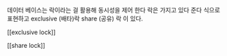 데이터 베이스는 락이라는 걸 활용해 동시성을 제어 한다
락은 가지고 있다 준다 식으로 표현하고  exclusive (배타)락 share (공유) 락 이 있다.


[[exclusive lock]]

[[share lock]]
